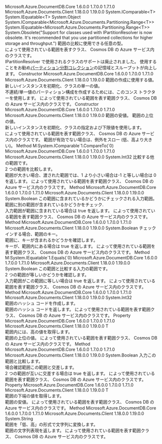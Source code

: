 <Type Name="Range&lt;T&gt;" FullName="Microsoft.Azure.Documents.Partitioning.Range&lt;T&gt;">
  <TypeSignature Language="C#" Value="public class Range&lt;T&gt; : IComparable&lt;Microsoft.Azure.Documents.Partitioning.Range&lt;T&gt;&gt;, IEquatable&lt;Microsoft.Azure.Documents.Partitioning.Range&lt;T&gt;&gt; where T : IComparable&lt;T&gt;, IEquatable&lt;T&gt;" />
  <TypeSignature Language="ILAsm" Value=".class public auto ansi beforefieldinit Range`1&lt;(class System.IComparable`1&lt;!T&gt;, class System.IEquatable`1&lt;!T&gt;) T&gt; extends System.Object implements class System.IComparable`1&lt;class Microsoft.Azure.Documents.Partitioning.Range`1&lt;!T&gt;&gt;, class System.IEquatable`1&lt;class Microsoft.Azure.Documents.Partitioning.Range`1&lt;!T&gt;&gt;" />
  <TypeSignature Language="DocId" Value="T:Microsoft.Azure.Documents.Partitioning.Range`1" />
  <TypeSignature Language="VB.NET" Value="Public Class Range(Of T)&#xA;Implements IComparable(Of Range(Of T)), IEquatable(Of Range(Of T))" />
  <TypeSignature Language="F#" Value="type Range&lt;'T (requires 'T :&gt; IComparable&lt;'T&gt; and 'T :&gt; IEquatable&lt;'T&gt;)&gt; = class&#xA;    interface IEquatable&lt;Range&lt;'T&gt;&gt;&#xA;    interface IComparable&lt;Range&lt;'T&gt;&gt;" />
  <AssemblyInfo>
    <AssemblyName>Microsoft.Azure.DocumentDB.Core</AssemblyName>
    <AssemblyVersion>1.6.0.0</AssemblyVersion>
    <AssemblyVersion>1.7.0.0</AssemblyVersion>
    <AssemblyVersion>1.7.1.0</AssemblyVersion>
  </AssemblyInfo>
  <AssemblyInfo>
    <AssemblyName>Microsoft.Azure.Documents.Client</AssemblyName>
    <AssemblyVersion>1.18.0.0</AssemblyVersion>
    <AssemblyVersion>1.19.0.0</AssemblyVersion>
  </AssemblyInfo>
  <TypeParameters>
    <TypeParameter Name="T">
      <Constraints>
        <InterfaceName>System.IComparable&lt;T&gt;</InterfaceName>
        <InterfaceName>System.IEquatable&lt;T&gt;</InterfaceName>
      </Constraints>
    </TypeParameter>
  </TypeParameters>
  <Base>
    <BaseTypeName>System.Object</BaseTypeName>
  </Base>
  <Interfaces>
    <Interface>
      <InterfaceName>System.IComparable&lt;Microsoft.Azure.Documents.Partitioning.Range&lt;T&gt;&gt;</InterfaceName>
    </Interface>
    <Interface>
      <InterfaceName>System.IEquatable&lt;Microsoft.Azure.Documents.Partitioning.Range&lt;T&gt;&gt;</InterfaceName>
    </Interface>
  </Interfaces>
  <Attributes>
    <Attribute>
      <AttributeName>System.Obsolete("Support for classes used with IPartitionResolver is now obsolete. It's recommended that you use partitioned collections for higher storage and throughput.")</AttributeName>
    </Attribute>
  </Attributes>
  <Docs>
    <typeparam name="T">範囲の比較に使用できる任意の型。</typeparam>
    <summary>
            によって使用されている範囲を表すクラス、 <see cref="T:Microsoft.Azure.Documents.Partitioning.RangePartitionResolver`1" /> Cosmos DB の Azure サービス内のクラスです。
            </summary>
    <remarks>
            IPartitionResolver で使用されるクラスのサポートは廃止されました。 使用することをお勧め<a href="https://azure.microsoft.com/documentation/articles/documentdb-partition-data">パーティション分割コレクション</a>の記憶域とスループットが向上します。
            </remarks>
    <altmember cref="T:Microsoft.Azure.Documents.Partitioning.RangePartitionResolver`1" />
  </Docs>
  <Members>
    <Member MemberName=".ctor">
      <MemberSignature Language="C#" Value="public Range (T point);" />
      <MemberSignature Language="ILAsm" Value=".method public hidebysig specialname rtspecialname instance void .ctor(!T point) cil managed" />
      <MemberSignature Language="DocId" Value="M:Microsoft.Azure.Documents.Partitioning.Range`1.#ctor(`0)" />
      <MemberSignature Language="VB.NET" Value="Public Sub New (point As T)" />
      <MemberSignature Language="F#" Value="new Microsoft.Azure.Documents.Partitioning.Range&lt;'T (requires 'T :&gt; IComparable&lt;'T&gt; and 'T :&gt; IEquatable&lt;'T&gt;)&gt; : 'T -&gt; Microsoft.Azure.Documents.Partitioning.Range&lt;'T (requires 'T :&gt; IComparable&lt;'T&gt; and 'T :&gt; IEquatable&lt;'T&gt;)&gt;" Usage="new Microsoft.Azure.Documents.Partitioning.Range&lt;'T (requires 'T :&gt; System.IComparable&lt;'T&gt; and 'T :&gt; System.IEquatable&lt;'T&gt;)&gt; point" />
      <MemberType>Constructor</MemberType>
      <AssemblyInfo>
        <AssemblyName>Microsoft.Azure.DocumentDB.Core</AssemblyName>
        <AssemblyVersion>1.6.0.0</AssemblyVersion>
        <AssemblyVersion>1.7.0.0</AssemblyVersion>
        <AssemblyVersion>1.7.1.0</AssemblyVersion>
      </AssemblyInfo>
      <AssemblyInfo>
        <AssemblyName>Microsoft.Azure.Documents.Client</AssemblyName>
        <AssemblyVersion>1.18.0.0</AssemblyVersion>
        <AssemblyVersion>1.19.0.0</AssemblyVersion>
      </AssemblyInfo>
      <Parameters>
        <Parameter Name="point" Type="T" />
      </Parameters>
      <Docs>
        <param name="point">範囲の作成に使用する値。</param>
        <summary>
            新しいインスタンスを初期化、<see cref="T:Microsoft.Azure.Documents.Partitioning.Range`1" />クラスの単一の値。
            </summary>
        <remarks>
            不連続/単一値のパーティション構成を作成するためには、このコンス トラクターを使用します。
            によって使用されている範囲を表す範囲クラス、 <see cref="T:Microsoft.Azure.Documents.Partitioning.RangePartitionResolver`1" /> Cosmos DB の Azure サービス内のクラスです。
            </remarks>
      </Docs>
    </Member>
    <Member MemberName=".ctor">
      <MemberSignature Language="C#" Value="public Range (T low, T high);" />
      <MemberSignature Language="ILAsm" Value=".method public hidebysig specialname rtspecialname instance void .ctor(!T low, !T high) cil managed" />
      <MemberSignature Language="DocId" Value="M:Microsoft.Azure.Documents.Partitioning.Range`1.#ctor(`0,`0)" />
      <MemberSignature Language="VB.NET" Value="Public Sub New (low As T, high As T)" />
      <MemberSignature Language="F#" Value="new Microsoft.Azure.Documents.Partitioning.Range&lt;'T (requires 'T :&gt; IComparable&lt;'T&gt; and 'T :&gt; IEquatable&lt;'T&gt;)&gt; : 'T * 'T -&gt; Microsoft.Azure.Documents.Partitioning.Range&lt;'T (requires 'T :&gt; IComparable&lt;'T&gt; and 'T :&gt; IEquatable&lt;'T&gt;)&gt;" Usage="new Microsoft.Azure.Documents.Partitioning.Range&lt;'T (requires 'T :&gt; System.IComparable&lt;'T&gt; and 'T :&gt; System.IEquatable&lt;'T&gt;)&gt; (low, high)" />
      <MemberType>Constructor</MemberType>
      <AssemblyInfo>
        <AssemblyName>Microsoft.Azure.DocumentDB.Core</AssemblyName>
        <AssemblyVersion>1.6.0.0</AssemblyVersion>
        <AssemblyVersion>1.7.0.0</AssemblyVersion>
        <AssemblyVersion>1.7.1.0</AssemblyVersion>
      </AssemblyInfo>
      <AssemblyInfo>
        <AssemblyName>Microsoft.Azure.Documents.Client</AssemblyName>
        <AssemblyVersion>1.18.0.0</AssemblyVersion>
        <AssemblyVersion>1.19.0.0</AssemblyVersion>
      </AssemblyInfo>
      <Parameters>
        <Parameter Name="low" Type="T" />
        <Parameter Name="high" Type="T" />
      </Parameters>
      <Docs>
        <param name="low">範囲の安値。</param>
        <param name="high">範囲の上位の値。</param>
        <summary>
            新しいインスタンスを初期化、<see cref="T:Microsoft.Azure.Documents.Partitioning.Range`1" />クラスの指定および下限値を使用します。
            </summary>
        <remarks>
            によって使用されている範囲を表す範囲クラス、 <see cref="T:Microsoft.Azure.Documents.Partitioning.RangePartitionResolver`1" /> Cosmos DB の Azure サービス内のクラスです。
            </remarks>
        <exception cref="T:System.ArgumentException">範囲が有効でない場合は、例外をスロー (低、高より大きい)。</exception>
      </Docs>
    </Member>
    <Member MemberName="CompareTo">
      <MemberSignature Language="C#" Value="public int CompareTo (Microsoft.Azure.Documents.Partitioning.Range&lt;T&gt; other);" />
      <MemberSignature Language="ILAsm" Value=".method public hidebysig newslot virtual instance int32 CompareTo(class Microsoft.Azure.Documents.Partitioning.Range`1&lt;!T&gt; other) cil managed" />
      <MemberSignature Language="DocId" Value="M:Microsoft.Azure.Documents.Partitioning.Range`1.CompareTo(Microsoft.Azure.Documents.Partitioning.Range{`0})" />
      <MemberSignature Language="VB.NET" Value="Public Function CompareTo (other As Range(Of T)) As Integer" />
      <MemberSignature Language="F#" Value="abstract member CompareTo : Microsoft.Azure.Documents.Partitioning.Range&lt;'T (requires 'T :&gt; IComparable&lt;'T&gt; and 'T :&gt; IEquatable&lt;'T&gt;)&gt; -&gt; int&#xA;override this.CompareTo : Microsoft.Azure.Documents.Partitioning.Range&lt;'T (requires 'T :&gt; IComparable&lt;'T&gt; and 'T :&gt; IEquatable&lt;'T&gt;)&gt; -&gt; int" Usage="range.CompareTo other" />
      <MemberType>Method</MemberType>
      <Implements>
        <InterfaceMember>M:System.IComparable`1.CompareTo(`0)</InterfaceMember>
      </Implements>
      <AssemblyInfo>
        <AssemblyName>Microsoft.Azure.DocumentDB.Core</AssemblyName>
        <AssemblyVersion>1.6.0.0</AssemblyVersion>
        <AssemblyVersion>1.7.0.0</AssemblyVersion>
        <AssemblyVersion>1.7.1.0</AssemblyVersion>
      </AssemblyInfo>
      <AssemblyInfo>
        <AssemblyName>Microsoft.Azure.Documents.Client</AssemblyName>
        <AssemblyVersion>1.18.0.0</AssemblyVersion>
        <AssemblyVersion>1.19.0.0</AssemblyVersion>
      </AssemblyInfo>
      <ReturnValue>
        <ReturnType>System.Int32</ReturnType>
      </ReturnValue>
      <Parameters>
        <Parameter Name="other" Type="Microsoft.Azure.Documents.Partitioning.Range&lt;T&gt;" />
      </Parameters>
      <Docs>
        <param name="other">比較する他の範囲です。</param>
        <summary>
            2 つの範囲を比較します。
            </summary>
        <returns>範囲が大きい場合、渡された範囲では、1 より小さい場合は-1 と等しい場合は 0 を返します。</returns>
        <remarks>
            によって使用されている範囲を表す範囲クラス、 <see cref="T:Microsoft.Azure.Documents.Partitioning.RangePartitionResolver`1" /> Cosmos DB の Azure サービス内のクラスです。
            </remarks>
      </Docs>
    </Member>
    <Member MemberName="Contains">
      <MemberSignature Language="C#" Value="public bool Contains (Microsoft.Azure.Documents.Partitioning.Range&lt;T&gt; other);" />
      <MemberSignature Language="ILAsm" Value=".method public hidebysig instance bool Contains(class Microsoft.Azure.Documents.Partitioning.Range`1&lt;!T&gt; other) cil managed" />
      <MemberSignature Language="DocId" Value="M:Microsoft.Azure.Documents.Partitioning.Range`1.Contains(Microsoft.Azure.Documents.Partitioning.Range{`0})" />
      <MemberSignature Language="VB.NET" Value="Public Function Contains (other As Range(Of T)) As Boolean" />
      <MemberSignature Language="F#" Value="member this.Contains : Microsoft.Azure.Documents.Partitioning.Range&lt;'T (requires 'T :&gt; IComparable&lt;'T&gt; and 'T :&gt; IEquatable&lt;'T&gt;)&gt; -&gt; bool" Usage="range.Contains other" />
      <MemberType>Method</MemberType>
      <AssemblyInfo>
        <AssemblyName>Microsoft.Azure.DocumentDB.Core</AssemblyName>
        <AssemblyVersion>1.6.0.0</AssemblyVersion>
        <AssemblyVersion>1.7.0.0</AssemblyVersion>
        <AssemblyVersion>1.7.1.0</AssemblyVersion>
      </AssemblyInfo>
      <AssemblyInfo>
        <AssemblyName>Microsoft.Azure.Documents.Client</AssemblyName>
        <AssemblyVersion>1.18.0.0</AssemblyVersion>
        <AssemblyVersion>1.19.0.0</AssemblyVersion>
      </AssemblyInfo>
      <ReturnValue>
        <ReturnType>System.Boolean</ReturnType>
      </ReturnValue>
      <Parameters>
        <Parameter Name="other" Type="Microsoft.Azure.Documents.Partitioning.Range&lt;T&gt;" />
      </Parameters>
      <Docs>
        <param name="other">この範囲に含まれているかどうかにチェックされる入力範囲。</param>
        <summary>
            範囲に別の範囲が含まれているかどうかをチェック.
            </summary>
        <returns>入力範囲が範囲に含まれている場合は true を返します。</returns>
        <remarks>
            によって使用されている範囲を表す範囲クラス、 <see cref="T:Microsoft.Azure.Documents.Partitioning.RangePartitionResolver`1" /> Cosmos DB の Azure サービス内のクラスです。
            </remarks>
      </Docs>
    </Member>
    <Member MemberName="Contains">
      <MemberSignature Language="C#" Value="public bool Contains (T point);" />
      <MemberSignature Language="ILAsm" Value=".method public hidebysig instance bool Contains(!T point) cil managed" />
      <MemberSignature Language="DocId" Value="M:Microsoft.Azure.Documents.Partitioning.Range`1.Contains(`0)" />
      <MemberSignature Language="VB.NET" Value="Public Function Contains (point As T) As Boolean" />
      <MemberSignature Language="F#" Value="member this.Contains : 'T -&gt; bool" Usage="range.Contains point" />
      <MemberType>Method</MemberType>
      <AssemblyInfo>
        <AssemblyName>Microsoft.Azure.DocumentDB.Core</AssemblyName>
        <AssemblyVersion>1.6.0.0</AssemblyVersion>
        <AssemblyVersion>1.7.0.0</AssemblyVersion>
        <AssemblyVersion>1.7.1.0</AssemblyVersion>
      </AssemblyInfo>
      <AssemblyInfo>
        <AssemblyName>Microsoft.Azure.Documents.Client</AssemblyName>
        <AssemblyVersion>1.18.0.0</AssemblyVersion>
        <AssemblyVersion>1.19.0.0</AssemblyVersion>
      </AssemblyInfo>
      <ReturnValue>
        <ReturnType>System.Boolean</ReturnType>
      </ReturnValue>
      <Parameters>
        <Parameter Name="point" Type="T" />
      </Parameters>
      <Docs>
        <param name="point">チェックインする場合、範囲のキー。</param>
        <summary>
            範囲に、キーが含まれるかどうかを確認します。
            </summary>
        <returns>キーが、範囲内にある場合は true を返します。</returns>
        <remarks>
            によって使用されている範囲を表す範囲クラス、 <see cref="T:Microsoft.Azure.Documents.Partitioning.RangePartitionResolver`1" /> Cosmos DB の Azure サービス内のクラスです。
            </remarks>
      </Docs>
    </Member>
    <Member MemberName="Equals">
      <MemberSignature Language="C#" Value="public bool Equals (Microsoft.Azure.Documents.Partitioning.Range&lt;T&gt; other);" />
      <MemberSignature Language="ILAsm" Value=".method public hidebysig newslot virtual instance bool Equals(class Microsoft.Azure.Documents.Partitioning.Range`1&lt;!T&gt; other) cil managed" />
      <MemberSignature Language="DocId" Value="M:Microsoft.Azure.Documents.Partitioning.Range`1.Equals(Microsoft.Azure.Documents.Partitioning.Range{`0})" />
      <MemberSignature Language="VB.NET" Value="Public Function Equals (other As Range(Of T)) As Boolean" />
      <MemberSignature Language="F#" Value="override this.Equals : Microsoft.Azure.Documents.Partitioning.Range&lt;'T (requires 'T :&gt; IComparable&lt;'T&gt; and 'T :&gt; IEquatable&lt;'T&gt;)&gt; -&gt; bool" Usage="range.Equals other" />
      <MemberType>Method</MemberType>
      <Implements>
        <InterfaceMember>M:System.IEquatable`1.Equals(`0)</InterfaceMember>
      </Implements>
      <AssemblyInfo>
        <AssemblyName>Microsoft.Azure.DocumentDB.Core</AssemblyName>
        <AssemblyVersion>1.6.0.0</AssemblyVersion>
        <AssemblyVersion>1.7.0.0</AssemblyVersion>
        <AssemblyVersion>1.7.1.0</AssemblyVersion>
      </AssemblyInfo>
      <AssemblyInfo>
        <AssemblyName>Microsoft.Azure.Documents.Client</AssemblyName>
        <AssemblyVersion>1.18.0.0</AssemblyVersion>
        <AssemblyVersion>1.19.0.0</AssemblyVersion>
      </AssemblyInfo>
      <ReturnValue>
        <ReturnType>System.Boolean</ReturnType>
      </ReturnValue>
      <Parameters>
        <Parameter Name="other" Type="Microsoft.Azure.Documents.Partitioning.Range&lt;T&gt;" />
      </Parameters>
      <Docs>
        <param name="other">この範囲と比較する入力の範囲です。</param>
        <summary>
            2 つの範囲が等しいかどうかを確認します。
            </summary>
        <returns>入力範囲がこの範囲に等しい場合は true を返します。</returns>
        <remarks>
            によって使用されている範囲を表す範囲クラス、 <see cref="T:Microsoft.Azure.Documents.Partitioning.RangePartitionResolver`1" /> Cosmos DB の Azure サービス内のクラスです。
            </remarks>
      </Docs>
    </Member>
    <Member MemberName="GetHashCode">
      <MemberSignature Language="C#" Value="public override int GetHashCode ();" />
      <MemberSignature Language="ILAsm" Value=".method public hidebysig virtual instance int32 GetHashCode() cil managed" />
      <MemberSignature Language="DocId" Value="M:Microsoft.Azure.Documents.Partitioning.Range`1.GetHashCode" />
      <MemberSignature Language="VB.NET" Value="Public Overrides Function GetHashCode () As Integer" />
      <MemberSignature Language="F#" Value="override this.GetHashCode : unit -&gt; int" Usage="range.GetHashCode " />
      <MemberType>Method</MemberType>
      <AssemblyInfo>
        <AssemblyName>Microsoft.Azure.DocumentDB.Core</AssemblyName>
        <AssemblyVersion>1.6.0.0</AssemblyVersion>
        <AssemblyVersion>1.7.0.0</AssemblyVersion>
        <AssemblyVersion>1.7.1.0</AssemblyVersion>
      </AssemblyInfo>
      <AssemblyInfo>
        <AssemblyName>Microsoft.Azure.Documents.Client</AssemblyName>
        <AssemblyVersion>1.18.0.0</AssemblyVersion>
        <AssemblyVersion>1.19.0.0</AssemblyVersion>
      </AssemblyInfo>
      <ReturnValue>
        <ReturnType>System.Int32</ReturnType>
      </ReturnValue>
      <Parameters />
      <Docs>
        <summary>
            範囲のハッシュ コードを作成します。
            </summary>
        <returns>範囲のハッシュ コードを返します。</returns>
        <remarks>
            によって使用されている範囲を表す範囲クラス、 <see cref="T:Microsoft.Azure.Documents.Partitioning.RangePartitionResolver`1" /> Cosmos DB の Azure サービス内のクラスです。
            </remarks>
      </Docs>
    </Member>
    <Member MemberName="High">
      <MemberSignature Language="C#" Value="public T High { get; }" />
      <MemberSignature Language="ILAsm" Value=".property instance !T High" />
      <MemberSignature Language="DocId" Value="P:Microsoft.Azure.Documents.Partitioning.Range`1.High" />
      <MemberSignature Language="VB.NET" Value="Public ReadOnly Property High As T" />
      <MemberSignature Language="F#" Value="member this.High : 'T" Usage="Microsoft.Azure.Documents.Partitioning.Range&lt;'T (requires 'T :&gt; System.IComparable&lt;'T&gt; and 'T :&gt; System.IEquatable&lt;'T&gt;)&gt;.High" />
      <MemberType>Property</MemberType>
      <AssemblyInfo>
        <AssemblyName>Microsoft.Azure.DocumentDB.Core</AssemblyName>
        <AssemblyVersion>1.6.0.0</AssemblyVersion>
        <AssemblyVersion>1.7.0.0</AssemblyVersion>
        <AssemblyVersion>1.7.1.0</AssemblyVersion>
      </AssemblyInfo>
      <AssemblyInfo>
        <AssemblyName>Microsoft.Azure.Documents.Client</AssemblyName>
        <AssemblyVersion>1.18.0.0</AssemblyVersion>
        <AssemblyVersion>1.19.0.0</AssemblyVersion>
      </AssemblyInfo>
      <ReturnValue>
        <ReturnType>T</ReturnType>
      </ReturnValue>
      <Docs>
        <summary>
            範囲内には、高の値を取得します。
            </summary>
        <value>
            範囲の上位の値。
            </value>
        <remarks>
            によって使用されている範囲を表す範囲クラス、 <see cref="T:Microsoft.Azure.Documents.Partitioning.RangePartitionResolver`1" /> Cosmos DB の Azure サービス内のクラスです。
            </remarks>
      </Docs>
    </Member>
    <Member MemberName="Intersect">
      <MemberSignature Language="C#" Value="public bool Intersect (Microsoft.Azure.Documents.Partitioning.Range&lt;T&gt; other);" />
      <MemberSignature Language="ILAsm" Value=".method public hidebysig instance bool Intersect(class Microsoft.Azure.Documents.Partitioning.Range`1&lt;!T&gt; other) cil managed" />
      <MemberSignature Language="DocId" Value="M:Microsoft.Azure.Documents.Partitioning.Range`1.Intersect(Microsoft.Azure.Documents.Partitioning.Range{`0})" />
      <MemberSignature Language="VB.NET" Value="Public Function Intersect (other As Range(Of T)) As Boolean" />
      <MemberSignature Language="F#" Value="member this.Intersect : Microsoft.Azure.Documents.Partitioning.Range&lt;'T (requires 'T :&gt; IComparable&lt;'T&gt; and 'T :&gt; IEquatable&lt;'T&gt;)&gt; -&gt; bool" Usage="range.Intersect other" />
      <MemberType>Method</MemberType>
      <AssemblyInfo>
        <AssemblyName>Microsoft.Azure.DocumentDB.Core</AssemblyName>
        <AssemblyVersion>1.6.0.0</AssemblyVersion>
        <AssemblyVersion>1.7.0.0</AssemblyVersion>
        <AssemblyVersion>1.7.1.0</AssemblyVersion>
      </AssemblyInfo>
      <AssemblyInfo>
        <AssemblyName>Microsoft.Azure.Documents.Client</AssemblyName>
        <AssemblyVersion>1.18.0.0</AssemblyVersion>
        <AssemblyVersion>1.19.0.0</AssemblyVersion>
      </AssemblyInfo>
      <ReturnValue>
        <ReturnType>System.Boolean</ReturnType>
      </ReturnValue>
      <Parameters>
        <Parameter Name="other" Type="Microsoft.Azure.Documents.Partitioning.Range&lt;T&gt;" />
      </Parameters>
      <Docs>
        <param name="other">入力<see cref="T:Microsoft.Azure.Documents.Partitioning.Range`1" />この範囲と比較します。</param>
        <summary>
            場合確認範囲<paramref name="other" />この範囲と交差します。
            </summary>
        <returns>2 つの範囲が互いに交差する場合は true を返します。</returns>
        <remarks>
            によって使用されている範囲を表す範囲クラス、 <see cref="T:Microsoft.Azure.Documents.Partitioning.RangePartitionResolver`1" /> Cosmos DB の Azure サービス内のクラスです。
            </remarks>
      </Docs>
    </Member>
    <Member MemberName="Low">
      <MemberSignature Language="C#" Value="public T Low { get; }" />
      <MemberSignature Language="ILAsm" Value=".property instance !T Low" />
      <MemberSignature Language="DocId" Value="P:Microsoft.Azure.Documents.Partitioning.Range`1.Low" />
      <MemberSignature Language="VB.NET" Value="Public ReadOnly Property Low As T" />
      <MemberSignature Language="F#" Value="member this.Low : 'T" Usage="Microsoft.Azure.Documents.Partitioning.Range&lt;'T (requires 'T :&gt; System.IComparable&lt;'T&gt; and 'T :&gt; System.IEquatable&lt;'T&gt;)&gt;.Low" />
      <MemberType>Property</MemberType>
      <AssemblyInfo>
        <AssemblyName>Microsoft.Azure.DocumentDB.Core</AssemblyName>
        <AssemblyVersion>1.6.0.0</AssemblyVersion>
        <AssemblyVersion>1.7.0.0</AssemblyVersion>
        <AssemblyVersion>1.7.1.0</AssemblyVersion>
      </AssemblyInfo>
      <AssemblyInfo>
        <AssemblyName>Microsoft.Azure.Documents.Client</AssemblyName>
        <AssemblyVersion>1.18.0.0</AssemblyVersion>
        <AssemblyVersion>1.19.0.0</AssemblyVersion>
      </AssemblyInfo>
      <ReturnValue>
        <ReturnType>T</ReturnType>
      </ReturnValue>
      <Docs>
        <summary>
            範囲の下端の値を取得します。
            </summary>
        <value>
            範囲の安値。
            </value>
        <remarks>
            によって使用されている範囲を表す範囲クラス、 <see cref="T:Microsoft.Azure.Documents.Partitioning.RangePartitionResolver`1" /> Cosmos DB の Azure サービス内のクラスです。
            </remarks>
      </Docs>
    </Member>
    <Member MemberName="ToString">
      <MemberSignature Language="C#" Value="public override string ToString ();" />
      <MemberSignature Language="ILAsm" Value=".method public hidebysig virtual instance string ToString() cil managed" />
      <MemberSignature Language="DocId" Value="M:Microsoft.Azure.Documents.Partitioning.Range`1.ToString" />
      <MemberSignature Language="VB.NET" Value="Public Overrides Function ToString () As String" />
      <MemberSignature Language="F#" Value="override this.ToString : unit -&gt; string" Usage="range.ToString " />
      <MemberType>Method</MemberType>
      <AssemblyInfo>
        <AssemblyName>Microsoft.Azure.DocumentDB.Core</AssemblyName>
        <AssemblyVersion>1.6.0.0</AssemblyVersion>
        <AssemblyVersion>1.7.0.0</AssemblyVersion>
        <AssemblyVersion>1.7.1.0</AssemblyVersion>
      </AssemblyInfo>
      <AssemblyInfo>
        <AssemblyName>Microsoft.Azure.Documents.Client</AssemblyName>
        <AssemblyVersion>1.18.0.0</AssemblyVersion>
        <AssemblyVersion>1.19.0.0</AssemblyVersion>
      </AssemblyInfo>
      <ReturnValue>
        <ReturnType>System.String</ReturnType>
      </ReturnValue>
      <Parameters />
      <Docs>
        <summary>
            範囲を「低、高」の形式で文字列に変換します。
            </summary>
        <returns>範囲の文字列表現を返します。</returns>
        <remarks>
            によって使用されている範囲を表す範囲クラス、 <see cref="T:Microsoft.Azure.Documents.Partitioning.RangePartitionResolver`1" /> Cosmos DB の Azure サービス内のクラスです。
            </remarks>
      </Docs>
    </Member>
  </Members>
</Type>